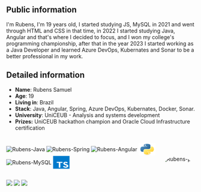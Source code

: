 ## Public information

I'm Rubens, I'm 19 years old, I started studying JS, MySQL in 2021 and went through HTML and CSS in that time, in 2022 I started studying Java, Angular and that's where I decided to focus, and I won my college's programming championship, after that in the year 2023 I started working as a Java Developer and learned Azure DevOps, Kubernates and Sonar to be a better professional in my work.

## Detailed information

* **Name**: Rubens Samuel
* **Age**: 19
* **Living in**: Brazil
* **Stack**: Java, Angular, Spring, Azure DevOps, Kubernates, Docker, Sonar.
* **University**: UniCEUB - Analysis and systems development
* **Prizes:** UniCEUB hackathon champion and Oracle Cloud Infrastructure certification
  
<div style="display: inline_block"><br>
  <img align="center" alt="Rubens-Java" height="35" width="45" src="https://cdn.jsdelivr.net/gh/devicons/devicon/icons/java/java-original-wordmark.svg" />
  <img align="center" alt="Rubens-Spring" height="35" width="45" src="https://cdn.jsdelivr.net/gh/devicons/devicon/icons/spring/spring-original-wordmark.svg" />
  <img align="center" alt="Rubens-Angular" height="35" width="45" src="https://cdn.jsdelivr.net/gh/devicons/devicon/icons/angularjs/angularjs-original.svg">
  <img align="center" alt="Rubens-Python" height="35" width="45" src="https://raw.githubusercontent.com/devicons/devicon/master/icons/python/python-original.svg">
  <img align="center" alt="Rubens-MySQL" height="35" width="45" src="https://cdn.jsdelivr.net/gh/devicons/devicon/icons/mysql/mysql-original.svg" />
  <img align="center" alt="Rubens-Js" height="35" width="45" src="https://raw.githubusercontent.com/devicons/devicon/master/icons/typescript/typescript-plain.svg">
  <img align="right" alt="Rubens-pic" height="150" style="border-radius:50px;" src="https://cdn.discordapp.com/attachments/853289436288122890/988462460963000390/download20220601121635.png">
</div>
  
  ##
  
<div>
  <a href="https://instagram.com/rbs_rubens" target="_blank"><img src="https://img.shields.io/badge/-Instagram-%23E4405F?style=for-the-badge&logo=instagram&logoColor=white" target="_blank"></a>
  <a href = "mailto:contatorubeno@gmail.com"><img src="https://img.shields.io/badge/-Gmail-%23333?style=for-the-badge&logo=gmail&logoColor=white" target="_blank"></a>
  <a href="https://www.linkedin.com/in/rubens-samuel-52a33b210/" target="_blank"><img src="https://img.shields.io/badge/-LinkedIn-%230077B5?style=for-the-badge&logo=linkedin&logoColor=white" target="_blank"></a>
  
  
</div>
